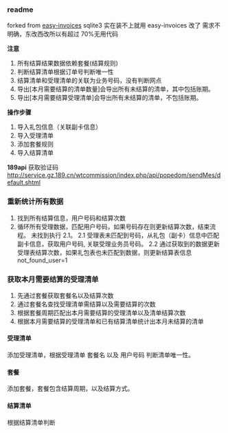 ### readme

forked from [easy-invoices](https://github.com/CaanDoll/easy-invoices)
sqlite3 实在装不上就用 easy-invoices 改了
需求不明确，东改西改所以有超过 70%无用代码

**注意**

1. 所有结算结果数据依赖套餐(结算规则)
2. 判断结算清单根据订单号判断唯一性
3. 结算清单和受理清单的关联为业务号码，没有判断网点
4. 导出[本月需要结算的清单数量]会导出所有未结算的清单，其中包括账期。
5. 导出[本月需要结算受理清单]会导出所有未结算的清单，不包括账期。

**操作步骤**

1. 导入礼包信息（关联副卡信息）
2. 导入受理清单
3. 添加套餐规则
4. 导入结算清单

**189api**
获取验证码
http://service.gz.189.cn/wtcommission/index.php/api/popedom/sendMes/default.shtml

### 重新统计所有数据

1. 找到所有结算信息，用户号码和结算次数
2. 循环所有受理数据，匹配用户号码，如果号码存在则更新结算次数，结束流程。 未找到执行 2.1。
   2.1 受理表未匹配到号码，从礼包（副卡）信息中匹配副卡信息，获取用户号码, 关联受理业务员号码。
   2.2 通过获取到的数据更新受理表结算次数，如果礼包表也未匹配到数据，则更新结算表信息 not_found_user=1

### 获取本月需要结算的受理清单

1. 先通过套餐获取套餐名以及结算次数
2. 通过套餐名查找受理清单需结算以及需要结算的次数
3. 根据套餐周期匹配出本月需要结算的受理清单以及清单结算次数
4. 根据本月需要结算的受理清单和已有结算清单统计出本月未结算的清单

#### 受理清单

添加受理清单，根据受理清单 套餐名 以及 用户号码 判断清单唯一性。

#### 套餐

添加套餐，套餐包含结算周期，以及结算方式。

#### 结算清单

根据结算清单判断
